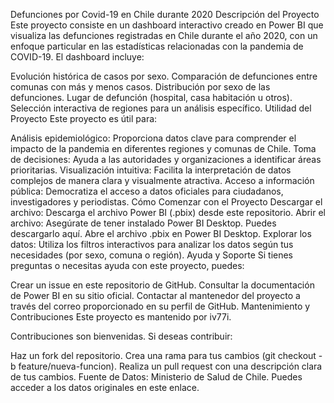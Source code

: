 Defunciones por Covid-19 en Chile durante 2020
Descripción del Proyecto
Este proyecto consiste en un dashboard interactivo creado en Power BI que visualiza las defunciones registradas en Chile durante el año 2020, con un enfoque particular en las estadísticas relacionadas con la pandemia de COVID-19. El dashboard incluye:

Evolución histórica de casos por sexo.
Comparación de defunciones entre comunas con más y menos casos.
Distribución por sexo de las defunciones.
Lugar de defunción (hospital, casa habitación u otros).
Selección interactiva de regiones para un análisis específico.
Utilidad del Proyecto
Este proyecto es útil para:

Análisis epidemiológico: Proporciona datos clave para comprender el impacto de la pandemia en diferentes regiones y comunas de Chile.
Toma de decisiones: Ayuda a las autoridades y organizaciones a identificar áreas prioritarias.
Visualización intuitiva: Facilita la interpretación de datos complejos de manera clara y visualmente atractiva.
Acceso a información pública: Democratiza el acceso a datos oficiales para ciudadanos, investigadores y periodistas.
Cómo Comenzar con el Proyecto
Descargar el archivo:
Descarga el archivo Power BI (.pbix) desde este repositorio.
Abrir el archivo:
Asegúrate de tener instalado Power BI Desktop. Puedes descargarlo aquí.
Abre el archivo .pbix en Power BI Desktop.
Explorar los datos:
Utiliza los filtros interactivos para analizar los datos según tus necesidades (por sexo, comuna o región).
Ayuda y Soporte
Si tienes preguntas o necesitas ayuda con este proyecto, puedes:

Crear un issue en este repositorio de GitHub.
Consultar la documentación de Power BI en su sitio oficial.
Contactar al mantenedor del proyecto a través del correo proporcionado en su perfil de GitHub.
Mantenimiento y Contribuciones
Este proyecto es mantenido por iv77i.

Contribuciones son bienvenidas. Si deseas contribuir:

Haz un fork del repositorio.
Crea una rama para tus cambios (git checkout -b feature/nueva-funcion).
Realiza un pull request con una descripción clara de tus cambios.
Fuente de Datos: Ministerio de Salud de Chile. Puedes acceder a los datos originales en este enlace.
